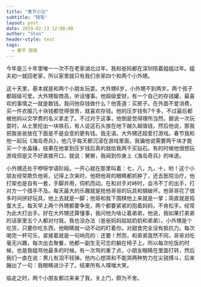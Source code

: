 ```yaml
---
title: "春节小记"
subtitle: "随笔"
layout: post
date: 2019-02-13 12:00:00
author: "Stan"
header-style: text
tags:
  - 春节 随笔
---
```


今年是三十年里唯一一次不在老家湖北过年。我和爸妈都在深圳陪着姐姐过年。姐夫初一就回老家，所以家里就只有我们余家四个和两个小外甥。

这十天里，基本就是和两个小朋友玩耍。大外甥6岁，小外甥不到两岁。两个孩子都超级可爱。大外甥智商高，听话懂事。他超级爱财，有一个自己的存钱罐，最喜欢的事情之一就是数钱。我问他存钱做什么？他答道：买房子。在外面不爱消费，买一件衣服几十块钱都觉得很贵，就喜欢存钱。他的压岁钱有7千多，不过最后都被他妈以交学费的名义拿走了。不过对于这事，他倒是觉得理所当然。据说一次玩耍时，从土里挖出一块铁石，有人说这石头放在地下越久越值钱，然后他说，那我把我爸爸放在下面是不是会变的更有钱。我无语。大外甥还超爱打游戏。春节我和他一起玩《海岛奇兵》，他几乎每天都沉浸在游戏里面，我骗他说需要两千块才能买一个水晶锤，结果在他拿到压岁钱后真的就给我两千买钻石。有的时候他很想玩游戏但是又不好直接开口，就说：舅舅，我闻到你身上《海岛奇兵》的味道。

小外甥还处于咿呀学语阶段。一开心就在那里叫着：七，八，九，十，哟！这个小朋友经常欺负他哥，记得上次来时，他把他哥的眼睛都抓肿了，还去医院治疗。他打架也是自有一套，手脚并用，伺机而动。在和对手对峙时，会冷不丁的出手，打对方一个措手不及。每天最大的乐趣就是抢他哥哥的玩具和搞破坏。他哥哥花了很多时间拼好玩具，他上去就是一脚；他哥和我下围棋他上来就是一掌；简直就是捣蛋大王。每天早上两个外甥都要争宠，两个都要紧紧的抱着妈妈，不肯松手。经常为此大打出手。好在大外甥还算懂事，我问他为啥让着弟弟，他说，我如果打弟弟的话家里五个人都对付我，我也没办法（爸爸妈妈姑姑奶奶和弟弟）。小外甥是个吃货，只要你吃东西，他眼睛就一动不动的盯着你。对甜食完全没有抵抗力。每次喝完一杯可乐，紧接着就是一句响亮的：还要！然而，和弟弟竟然不同，哥哥对吃毫无兴趣，每次出去聚餐，他都一副生无可恋的躺在椅子上。所以每次吃饭的时候，也是我姐骂他最多的时候。有一次骂的重了点，小朋友眼睛在里面打转，然后我们一直在说：男儿有泪不轻弹。他内心想哭和不能哭两种势力在尖锐搏斗，后来蹦出了一句：我眼睛进沙子了。结果所有人噗嗤大笑。

临走之时，两个小朋友都过来亲了我，关上门，颇为不舍。
